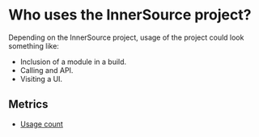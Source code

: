 # Who uses the InnerSource project?

Depending on the InnerSource project, usage of the project could look something like:

* Inclusion of a module in a build.
* Calling and API.
* Visiting a UI.

## Metrics

* [Usage count](../metrics/usage-count.md)

